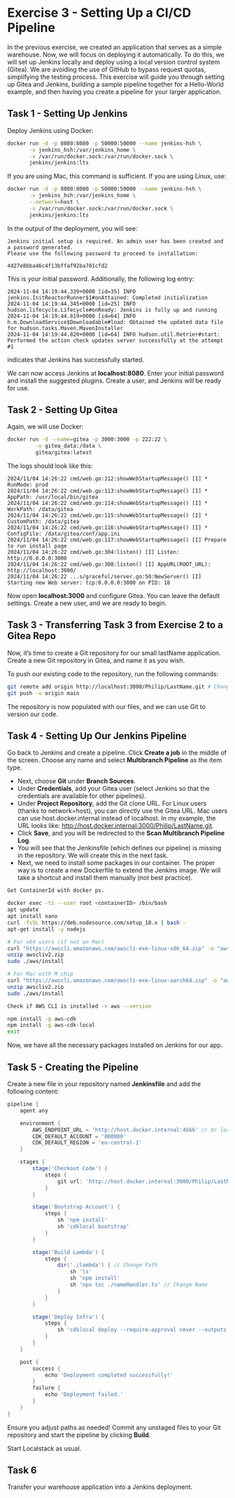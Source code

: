 # Exercise 3 - Setting Up a CI/CD Pipeline
In the previous exercise, we created an application that serves as a simple warehouse. Now, we will focus on deploying it automatically. To do this, we will set up Jenkins locally and deploy using a local version control system (Gitea). We are avoiding the use of GitHub to bypass request quotas, simplifying the testing process. This exercise will guide you through setting up Gitea and Jenkins, building a sample pipeline together for a Hello-World example, and then having you create a pipeline for your larger application.

## Task 1 - Setting Up Jenkins
Deploy Jenkins using Docker:
```bash
docker run -d -p 8080:8080 -p 50000:50000 --name jenkins-hsh \
       -v jenkins_hsh:/var/jenkins_home \
       -v /var/run/docker.sock:/var/run/docker.sock \
       jenkins/jenkins:lts
```
If you are using Mac, this command is sufficient. If you are using Linux, use:
```bash
docker run -d -p 8080:8080 -p 50000:50000 --name jenkins-hsh \
       -v jenkins_hsh:/var/jenkins_home \
       --network=host \
       -v /var/run/docker.sock:/var/run/docker.sock \
       jenkins/jenkins:lts
```

In the output of the deployment, you will see:
```
Jenkins initial setup is required. An admin user has been created and a password generated.
Please use the following password to proceed to installation:

4d27e8bba46c4f13bffaf92ba701cfd2
```
This is your initial password. Additionally, the following log entry:
```
2024-11-04 14:19:44.339+0000 [id=35] INFO jenkins.InitReactorRunner$1#onAttained: Completed initialization
2024-11-04 14:19:44.345+0000 [id=25] INFO hudson.lifecycle.Lifecycle#onReady: Jenkins is fully up and running
2024-11-04 14:19:44.819+0000 [id=64] INFO h.m.DownloadService$Downloadable#load: Obtained the updated data file for hudson.tasks.Maven.MavenInstaller
2024-11-04 14:19:44.820+0000 [id=64] INFO hudson.util.Retrier#start: Performed the action check updates server successfully at the attempt #1
```
indicates that Jenkins has successfully started.

We can now access Jenkins at **localhost:8080**. Enter your initial password and install the suggested plugins. Create a user, and Jenkins will be ready for use.

## Task 2 - Setting Up Gitea
Again, we will use Docker:
```bash
docker run -d --name=gitea -p 3000:3000 -p 222:22 \
         -v gitea_data:/data \
         gitea/gitea:latest
```
The logs should look like this:
```
2024/11/04 14:26:22 cmd/web.go:112:showWebStartupMessage() [I] * RunMode: prod
2024/11/04 14:26:22 cmd/web.go:113:showWebStartupMessage() [I] * AppPath: /usr/local/bin/gitea
2024/11/04 14:26:22 cmd/web.go:114:showWebStartupMessage() [I] * WorkPath: /data/gitea
2024/11/04 14:26:22 cmd/web.go:115:showWebStartupMessage() [I] * CustomPath: /data/gitea
2024/11/04 14:26:22 cmd/web.go:116:showWebStartupMessage() [I] * ConfigFile: /data/gitea/conf/app.ini
2024/11/04 14:26:22 cmd/web.go:117:showWebStartupMessage() [I] Prepare to run install page
2024/11/04 14:26:22 cmd/web.go:304:listen() [I] Listen: http://0.0.0.0:3000
2024/11/04 14:26:22 cmd/web.go:308:listen() [I] AppURL(ROOT_URL): http://localhost:3000/
2024/11/04 14:26:22 ...s/graceful/server.go:50:NewServer() [I] Starting new Web server: tcp:0.0.0.0:3000 on PID: 18
```

Now open **localhost:3000** and configure Gitea. You can leave the default settings. Create a new user, and we are ready to begin.

## Task 3 - Transferring Task 3 from Exercise 2 to a Gitea Repo
Now, it’s time to create a Git repository for our small lastName application. Create a new Git repository in Gitea, and name it as you wish.

To push our existing code to the repository, run the following commands:
```bash
git remote add origin http://localhost:3000/Philip/LastName.git # Change the repo URL
git push -u origin main
```

The repository is now populated with our files, and we can use Git to version our code.

## Task 4 - Setting Up Our Jenkins Pipeline
Go back to Jenkins and create a pipeline. Click **Create a job** in the middle of the screen. Choose any name and select **Multibranch Pipeline** as the item type.

- Next, choose **Git** under **Branch Sources**.
- Under **Credentials**, add your Gitea user (select Jenkins so that the credentials are available for other pipelines).
- Under **Project Repository**, add the Git clone URL. For Linux users (thanks to network=host), you can directly use the Gitea URL. Mac users can use host.docker.internal instead of localhost. In my example, the URL looks like: http://host.docker.internal:3000/Philip/LastName.git.
- Click **Save**, and you will be redirected to the **Scan Multibranch Pipeline Log**.
- You will see that the Jenkinsfile (which defines our pipeline) is missing in the repository. We will create this in the next task.
- Next, we need to install some packages in our container. The proper way is to create a new Dockerfile to extend the Jenkins image. We will take a shortcut and install them manually (not best practice).
```bash
Get ContainerId with docker ps.

docker exec -ti --user root <containerID> /bin/bash
apt update
apt install nano
curl -fsSL https://deb.nodesource.com/setup_18.x | bash -
apt-get install -y nodejs

# For x64 users (if not on Mac)
curl "https://awscli.amazonaws.com/awscli-exe-linux-x86_64.zip" -o "awscliv2.zip"
unzip awscliv2.zip
sudo ./aws/install

# For Mac with M chip
curl "https://awscli.amazonaws.com/awscli-exe-linux-aarch64.zip" -o "awscliv2.zip"
unzip awscliv2.zip
sudo ./aws/install

Check if AWS CLI is installed -> aws --version

npm install -g aws-cdk
npm install -g aws-cdk-local
exit
```

Now, we have all the necessary packages installed on Jenkins for our app.

## Task 5 - Creating the Pipeline
Create a new file in your repository named **Jenkinsfile** and add the following content:
```groovy
pipeline {
    agent any

    environment {
        AWS_ENDPOINT_URL = 'http://host.docker.internal:4566' // Or localhost:4566, if you are using Linux
        CDK_DEFAULT_ACCOUNT = '000000'
        CDK_DEFAULT_REGION = 'eu-central-1'
    }

    stages {
        stage('Checkout Code') {
            steps {
                git url: 'http://host.docker.internal:3000/Philip/LastName.git', branch: 'main' // Change this
            }
        }

        stage('Bootstrap Account') {
            steps {
                sh 'npm install'
                sh 'cdklocal bootstrap'
            }
        }

        stage('Build Lambda') {
            steps {
                dir('./lambda') { // Change Path
                    sh 'ls'
                    sh 'npm install'
                    sh 'npx tsc ./nameHandler.ts' // Change Name
                }
            }
        }

        stage('Deploy Infra') {
            steps {
                sh 'cdklocal deploy --require-approval never --outputs-file cdk-outputs.json'
            }
        }
    }

    post {
        success {
            echo 'Deployment completed successfully!'
        }
        failure {
            echo 'Deployment failed.'
        }
    }
}
```
Ensure you adjust paths as needed! Commit any unstaged files to your Git repository and start the pipeline by clicking **Build**.

Start Localstack as usual.

## Task 6
Transfer your warehouse application into a Jenkins deployment.